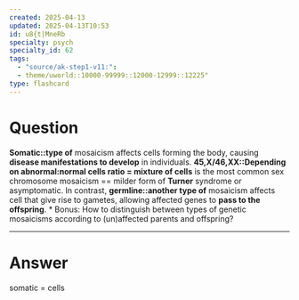 ```yaml
---
created: 2025-04-13
updated: 2025-04-13T10:53
id: u8{t|MneRb
specialty: psych
specialty_id: 62
tags:
  - "source/ak-step1-v11:": 
  - theme/uworld::10000-99999::12000-12999::12225"
type: flashcard
---
```


# Question
**Somatic::type of** mosaicism affects cells forming the body, causing **disease manifestations to develop** in individuals. **45,X/46,XX::Depending on abnormal:normal cells ratio = mixture of cells** is the most common sex chromosome mosaicism == milder form of **Turner** syndrome or asymptomatic.  In contrast, **germline::another type of** mosaicism affects cell that give rise to gametes, allowing affected genes to **pass to the offspring**.  * Bonus: How to distinguish between types of genetic mosaicisms according to (un)affected parents and offspring?

---

# Answer
somatic = cells